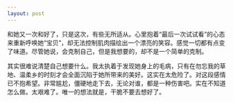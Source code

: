 ```yaml
---
layout: post
---
```

和她又一次和好了，只是这次，有些无所适从。心里抱着“最后一次试试看”的心态来重新呼唤她“宝贝”，却无法控制肌肉描绘出一个漂亮的笑容。感觉一切都有点变了味道。尽管她说，会克制自己，但是我想要的，却不是一个简单的克制。

其实很难说清楚自己想要什么。我太执着于发现她身上的毛病，只有在勿忘我的草地、温柔乡的时刻才会全面沉陷于她所带来的美好。这实在太危险了。对这段感情已不抱希望。非常尴尬，僵硬地走下去，无论对谁，都是一种伤害吧。实在不知道怎么做。太艰难了。唯一的想法就是，干脆不要去想好了。